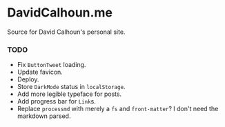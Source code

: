 # DavidCalhoun.me

Source for David Calhoun's personal site.

### TODO
- Fix `ButtonTweet` loading.
- Update favicon.
- Deploy.
- Store `DarkMode` status in `localStorage`.
- Add more legible typeface for posts.
- Add progress bar for `Link`s.
- Replace `processmd` with merely a `fs` and `front-matter`? I don't need the markdown parsed.
